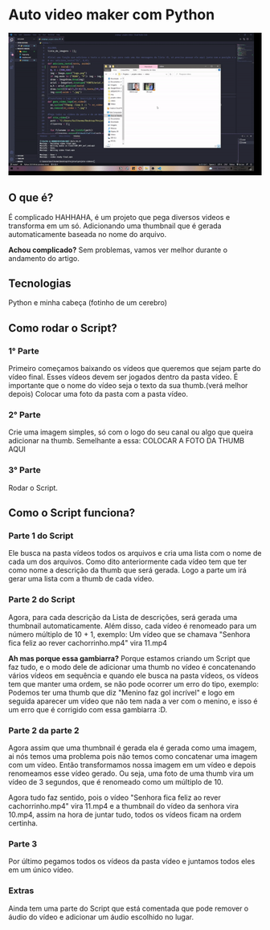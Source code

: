 # Auto video maker com Python

![PythonScript](https://github.com/guidolingip1/Python-Video-Generator/blob/master/script.gif)

## O que é?
É complicado HAHHAHA, é um projeto que pega diversos videos e transforma em um só.
Adicionando uma thumbnail que é gerada automaticamente baseada no nome do arquivo.

**Achou complicado?**
Sem problemas, vamos ver melhor durante o andamento do artigo.
## Tecnologias
Python e minha cabeça (fotinho de um cerebro)

## Como rodar o Script?
### 1° Parte
Primeiro começamos baixando os vídeos que queremos que sejam parte do vídeo final.
Esses vídeos devem ser jogados dentro da pasta vídeo.
É importante que o nome do vídeo seja o texto da sua thumb.(verá melhor depois)
Colocar uma foto da pasta com a pasta vídeo.

### 2° Parte
Crie uma imagem simples, só com o logo do seu canal ou algo que queira adicionar na thumb.
Semelhante a essa:
COLOCAR A FOTO DA THUMB AQUI

### 3° Parte
Rodar o Script.

## Como o Script funciona?
### Parte 1 do Script
Ele busca na pasta vídeos todos os arquivos e cria uma lista com o nome de cada um dos arquivos.
Como dito anteriormente cada vídeo tem que ter como nome a descrição da thumb que será gerada.
Logo a parte um irá gerar uma lista com a thumb de cada vídeo.

### Parte 2 do Script
Agora, para cada descrição da Lista de descrições, será gerada uma thumbnail automaticamente.
Além disso, cada vídeo é renomeado para um número múltiplo de 10 + 1, exemplo:
Um vídeo que se chamava "Senhora fica feliz ao rever cachorrinho.mp4" vira 11.mp4

**Ah mas porque essa gambiarra?**
Porque estamos criando um Script que faz tudo, e o modo dele de adicionar uma thumb no vídeo é concatenando vários vídeos em sequência e quando ele busca na pasta vídeos, os vídeos tem que manter uma ordem, se não pode ocorrer um erro do tipo, exemplo:
Podemos ter uma thumb que diz "Menino faz gol incrível" e logo em seguida aparecer um vídeo que não tem nada a ver com o menino, e isso é um erro que é corrigido com essa gambiarra :D.

### Parte 2 da parte 2
Agora assim que uma thumbnail é gerada ela é gerada como uma imagem, ai nós temos uma problema pois não temos como concatenar uma imagem com um vídeo.
Então transformamos nossa imagem em um vídeo e depois renomeamos esse vídeo gerado.
Ou seja, uma foto de uma thumb vira um vídeo de 3 segundos, que é renomeado como um múltiplo de 10.

Agora tudo faz sentido, pois o vídeo "Senhora fica feliz ao rever cachorrinho.mp4" vira 11.mp4 e a thumbnail do vídeo da senhora vira 10.mp4, assim na hora de juntar tudo, todos os vídeos ficam na ordem certinha.

### Parte 3
Por último pegamos todos os vídeos da pasta vídeo e juntamos todos eles em um único vídeo.

### Extras
Ainda tem uma parte do Script que está comentada que pode remover o áudio do vídeo e adicionar um áudio escolhido no lugar.
